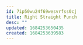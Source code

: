 ```yaml
---
id: 7ip50wu24f69wesvrfss0cj
title: Right Straight Punch
desc: ""
updated: 1684253650435
created: 1684253639583
---
```

